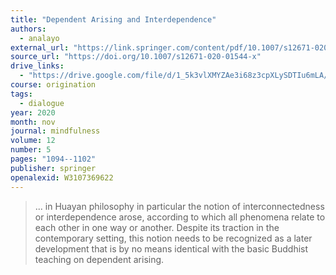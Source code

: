 ```yaml
---
title: "Dependent Arising and Interdependence"
authors:
  - analayo
external_url: "https://link.springer.com/content/pdf/10.1007/s12671-020-01544-x.pdf"
source_url: "https://doi.org/10.1007/s12671-020-01544-x"
drive_links:
  - "https://drive.google.com/file/d/1_5k3vlXMYZAe3i68z3cpXLySDTIu6mLA/view?usp=drivesdk"
course: origination
tags:
  - dialogue
year: 2020
month: nov
journal: mindfulness
volume: 12
number: 5
pages: "1094--1102"
publisher: springer
openalexid: W3107369622
---
```


> ... in Huayan philosophy in particular the notion of interconnectedness or interdependence arose, according to which all phenomena relate to each other in one way or another.
> Despite its traction in the contemporary setting, this notion needs to be recognized as a later development that is by no means identical with the basic Buddhist teaching on dependent arising.
